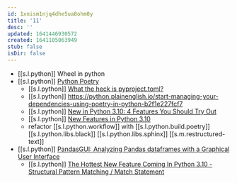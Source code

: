 ```yaml
---
id: 1xnism1njq4dhe5ua8ohm0y
title: '11'
desc: ''
updated: 1641446930572
created: 1641105063949
stub: false
isDir: false
---
```



-  [[s.l.python]] Wheel in python 
-  [[s.l.python]] [Python Poetry](https://python-poetry.org/docs/cli/)
    - [[s.l.python]] [What the heck is pyproject.toml?](https://snarky.ca/what-the-heck-is-pyproject-toml/)
    - [[s.l.python]] <https://python.plainenglish.io/start-managing-your-dependencies-using-poetry-in-python-b2f1e227fcf7>
    - [[s.l.python]] [New in Python 3.10: 4 Features You Should Try Out](https://betterprogramming.pub/new-in-python-3-10-4-features-you-should-try-out-d48db504500d)
    - [[s.l.python]] [New Features in Python 3.10](https://youtu.be/5-A435hIYio)
    - refactor [[s.l.python.workflow]] with [[s.l.python.build.poetry]] [[s.l.python.libs.black]] [[s.l.python.libs.sphinx]] [[s.m.restructured-text]] 
-  [[s.l.python]] [PandasGUI: Analyzing Pandas dataframes with a Graphical User Interface](https://towardsdatascience.com/pandasgui-analyzing-pandas-dataframes-with-a-graphical-user-interface-36f5c1357b1d)
   -  [[s.l.python]] [The Hottest New Feature Coming In Python 3.10 - Structural Pattern Matching / Match Statement](https://youtu.be/-79HGfWmH_w)

